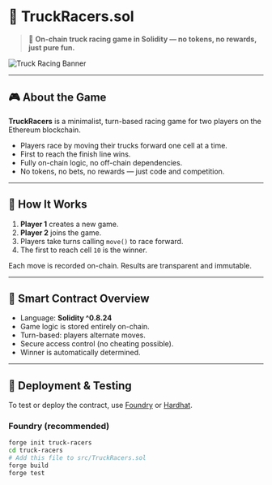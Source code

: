 # 🚚 TruckRacers.sol  

> 🏁 **On-chain truck racing game in Solidity — no tokens, no rewards, just pure fun.**

![Truck Racing Banner](https://user-images.githubusercontent.com/your-banner-image.jpg) <!-- можешь заменить или удалить -->

---

## 🎮 About the Game

**TruckRacers** is a minimalist, turn-based racing game for two players on the Ethereum blockchain.

- Players race by moving their trucks forward one cell at a time. 
- First to reach the finish line wins.
- Fully on-chain logic, no off-chain dependencies.    
- No tokens, no bets, no rewards — just code and competition.

---

## 🔧 How It Works

1. **Player 1** creates a new game.
2. **Player 2** joins the game.
3. Players take turns calling `move()` to race forward.
4. The first to reach cell `10` is the winner.

Each move is recorded on-chain. Results are transparent and immutable.

---

## 🧠 Smart Contract Overview

- Language: **Solidity ^0.8.24**
- Game logic is stored entirely on-chain.
- Turn-based: players alternate moves.
- Secure access control (no cheating possible).
- Winner is automatically determined.

---

## 🚀 Deployment & Testing

To test or deploy the contract, use [Foundry](https://book.getfoundry.sh/) or [Hardhat](https://hardhat.org/).

### Foundry (recommended)

```bash
forge init truck-racers
cd truck-racers
# Add this file to src/TruckRacers.sol
forge build
forge test
